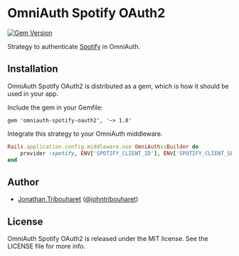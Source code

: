 # OmniAuth Spotify OAuth2

[![Gem Version](https://badge.fury.io/rb/omniauth-spotify-oauth2.svg)](http://badge.fury.io/rb/omniauth-spotify-oauth2)

Strategy to authenticate [Spotify](https://www.spotify.com) in OmniAuth.

## Installation

OmniAuth Spotify OAuth2 is distributed as a gem, which is how it should be used in your app.

Include the gem in your Gemfile:

    gem 'omniauth-spotify-oauth2', '~> 1.0'

Integrate this strategy to your OmniAuth middleware.

```ruby
Rails.application.config.middleware.use OmniAuth::Builder do
	provider :spotify, ENV['SPOTIFY_CLIENT_ID'], ENV['SPOTIFY_CLIENT_SECRET']
end
```

## Author

- [Jonathan Tribouharet](https://github.com/jonathantribouharet) ([@johntribouharet](https://twitter.com/johntribouharet))

## License

OmniAuth Spotify OAuth2 is released under the MIT license. See the LICENSE file for more info.
